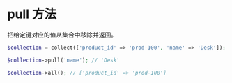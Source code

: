 # pull 方法

把给定键对应的值从集合中移除并返回。

```php
$collection = collect(['product_id' => 'prod-100', 'name' => 'Desk']);

$collection->pull('name'); // 'Desk'

$collection->all(); // ['product_id' => 'prod-100']
```

